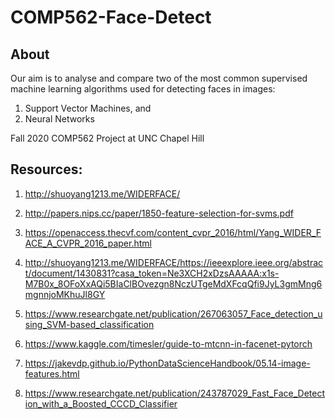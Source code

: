 # COMP562-Face-Detect

## About
Our aim is to analyse and compare two of the most common supervised machine learning algorithms used for detecting faces in images:
1. Support Vector Machines, and
2. Neural Networks

Fall 2020 COMP562 Project at UNC Chapel Hill

## Resources:
1. http://shuoyang1213.me/WIDERFACE/

2. http://papers.nips.cc/paper/1850-feature-selection-for-svms.pdf

3. https://openaccess.thecvf.com/content_cvpr_2016/html/Yang_WIDER_FACE_A_CVPR_2016_paper.html

4. http://shuoyang1213.me/WIDERFACE/https://ieeexplore.ieee.org/abstract/document/1430831?casa_token=Ne3XCH2xDzsAAAAA:x1s-M7B0x_8OFoXxAQi5BIaClBOvezgn8NczUTgeMdXFcqQfi9JyL3gmMng6mgnnjoMKhuJl8GY

5. https://www.researchgate.net/publication/267063057_Face_detection_using_SVM-based_classification

6. https://www.kaggle.com/timesler/guide-to-mtcnn-in-facenet-pytorch

7. https://jakevdp.github.io/PythonDataScienceHandbook/05.14-image-features.html

8. https://www.researchgate.net/publication/243787029_Fast_Face_Detection_with_a_Boosted_CCCD_Classifier
